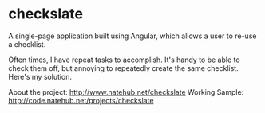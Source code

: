 checkslate
==========

A single-page application built using Angular, which allows a user to re-use a checklist.

Often times, I have repeat tasks to accomplish. It's handy to be able to check them off, but annoying to repeatedly create the same checklist. Here's my solution.

About the project: http://www.natehub.net/checkslate
Working Sample: http://code.natehub.net/projects/checkslate
